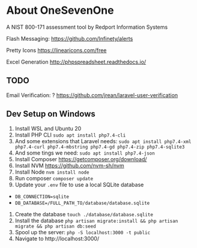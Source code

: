 # About OneSevenOne

A NIST 800-171 assessment tool by Redport Information Systems


Flash Messaging:
https://github.com/Infinety/alerts

Pretty Icons
https://linearicons.com/free

Excel Generation
http://phpspreadsheet.readthedocs.io/

## TODO

Email Verification: ?
https://github.com/jrean/laravel-user-verification


## Dev Setup on Windows

1. Install WSL and Ubuntu 20
1. Install PHP CLI `sudo apt install php7.4-cli`
1. And some extensions that Laravel needs: `sudo apt install php7.4-xml php7.4-curl php7.4-mbstring php7.4-gd php7.4-zip php7.4-sqlite3`
1. And some tings we need: `sudo apt install php7.4-json`
1. Install Composer https://getcomposer.org/download/
1. Install NVM https://github.com/nvm-sh/nvm
1. Install Node `nvm install node`
1. Run composer `composer update`
1. Update your `.env` file to use a local SQLite database
  - `DB_CONNECTION=sqlite`
  - `DB_DATABASE=/FULL_PATH_TO/database/database.sqlite`
1. Create the database `touch ./database/database.sqlite`
1. Install the database `php artisan migrate:install && php artisan migrate && php artisan db:seed`
1. Spool up the server: `php -S localhost:3000 -t public`
1. Navigate to http://localhost:3000/

    